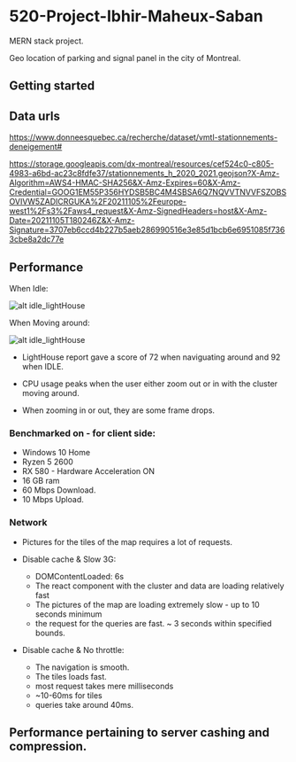 # 520-Project-Ibhir-Maheux-Saban

MERN stack project.

Geo location of parking and signal panel in the city of Montreal.

## Getting started

## Data urls
https://www.donneesquebec.ca/recherche/dataset/vmtl-stationnements-deneigement#

https://storage.googleapis.com/dx-montreal/resources/cef524c0-c805-4983-a6bd-ac23c8fdfe37/stationnements_h_2020_2021.geojson?X-Amz-Algorithm=AWS4-HMAC-SHA256&X-Amz-Expires=60&X-Amz-Credential=GOOG1EM55P356HYDSB5BC4M4SBSA6Q7NQVVTNVVFSZOBSOVIVW5ZADICRGUKA%2F20211105%2Feurope-west1%2Fs3%2Faws4_request&X-Amz-SignedHeaders=host&X-Amz-Date=20211105T180246Z&X-Amz-Signature=3707eb6ccd4b227b5aeb286990516e3e85d1bcb6e6951085f7363cbe8a2dc77e

## Performance

When Idle:

![alt idle_lightHouse](https://i.imgur.com/yOPvcKW.png)

When Moving around:

![alt idle_lightHouse](https://i.imgur.com/PJj7bSi.png)


* LightHouse report gave a score of 72 when naviguating around and 92 when IDLE.

* CPU usage peaks when the user either zoom out or in with the cluster moving around.

* When zooming in or out, they are some frame drops.

### Benchmarked on - for client side:

* Windows 10 Home
* Ryzen 5 2600
* RX 580 - Hardware Acceleration ON
* 16 GB ram
* 60 Mbps Download.
* 10 Mbps Upload.

### Network
- Pictures for the tiles of the map requires a lot of requests.


- Disable cache & Slow 3G:
	- DOMContentLoaded: 6s
	- The react component with the cluster and data are loading relatively fast
	- The pictures of the map are loading extremely slow - up to 10 seconds minimum
	- the request for the queries are fast. ~ 3 seconds within specified bounds.

- Disable cache & No throttle:
	- The navigation is smooth.
	- The tiles loads fast.
	- most request takes mere milliseconds 
	- ~10-60ms for tiles
	- queries take around 40ms.

## Performance pertaining to server cashing and compression.

 
